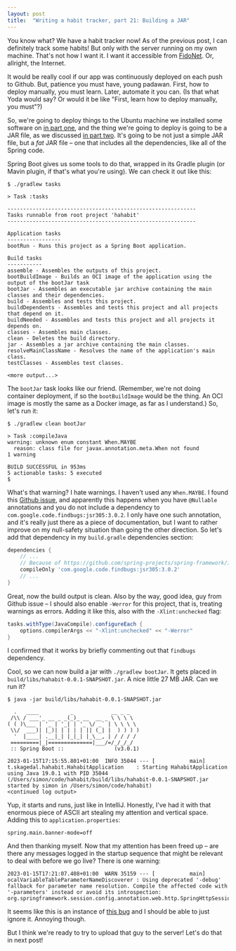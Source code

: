 ```yaml
---
layout: post
title:  "Writing a habit tracker, part 21: Building a JAR"
---
```

You know what? We have a habit tracker now! As of the previous post, I can definitely track some habits! But only with the server running on my own machine. That's not how I want it. I want it accessible from [FidoNet](https://en.wikipedia.org/wiki/FidoNet). Or, allright, the Internet. 

It would be really cool if our app was continuously deployed on each push to Github. But, patience you must have, young padawan. First, how to deploy manually, you must learn. Later, automate it you can. (Is that what Yoda would say? Or would it be like "First, learn how to deploy manually, you must"?)

So, we're going to deploy things to the Ubuntu machine we installed some software on [in part one](/2023/01/01/writing-a-habit-tracker.html), and the thing we're going to deploy is going to be a JAR file, as we discussed [in part two](https://blog.skagedal.tech/2023/01/02/habit-tracker-part-two-spring-boot.html). It's going to be not just a simple JAR file, but a _fat_ JAR file – one that includes all the dependencies, like all of the Spring code. 

Spring Boot gives us some tools to do that, wrapped in its Gradle plugin (or Mavin plugin, if that's what you're using). We can check it out like this:

```shell
$ ./gradlew tasks

> Task :tasks

------------------------------------------------------------
Tasks runnable from root project 'hahabit'
------------------------------------------------------------

Application tasks
-----------------
bootRun - Runs this project as a Spring Boot application.

Build tasks
-----------
assemble - Assembles the outputs of this project.
bootBuildImage - Builds an OCI image of the application using the output of the bootJar task
bootJar - Assembles an executable jar archive containing the main classes and their dependencies.
build - Assembles and tests this project.
buildDependents - Assembles and tests this project and all projects that depend on it.
buildNeeded - Assembles and tests this project and all projects it depends on.
classes - Assembles main classes.
clean - Deletes the build directory.
jar - Assembles a jar archive containing the main classes.
resolveMainClassName - Resolves the name of the application's main class.
testClasses - Assembles test classes.

<more output...>
```

The `bootJar` task looks like our friend. (Remember, we're not doing container deployment, if so the `bootBuildImage` would be the thing. An OCI image is mostly the same as a Docker image, as far as I understand.) So, let's run it:

```shell
$ ./gradlew clean bootJar

> Task :compileJava
warning: unknown enum constant When.MAYBE
  reason: class file for javax.annotation.meta.When not found
1 warning

BUILD SUCCESSFUL in 953ms
5 actionable tasks: 5 executed
$
```

What's that warning? I hate warnings. I haven't used any `When.MAYBE`. I found this [Github issue](https://github.com/spring-projects/spring-framework/issues/25095), and apparently this happens when you have `@Nullable` annotations and you do not include a dependency to `com.google.code.findbugs:jsr305:3.0.2`. I only have one such annotation, and it's really just there as a piece of documentation, but I want to rather improve on my null-safety situation than going the other direction. So let's add that dependency in my `build.gradle` dependencies section:

```groovy
dependencies {
    // ...
    // Because of https://github.com/spring-projects/spring-framework/issues/25095
    compileOnly 'com.google.code.findbugs:jsr305:3.0.2'
    // ... 
}
```

Great, now the build output is clean. Also by the way, good idea, guy from Github issue – I should also enable `-Werror` for this project, that is, treating warnings as errors. Adding it like this, also with the `-Xlint:unchecked` flag:

```groovy
tasks.withType(JavaCompile).configureEach {
    options.compilerArgs << "-Xlint:unchecked" << "-Werror"
}
```

I confirmed that it works by briefly commenting out that `findbugs` dependency. 

Cool, so we can now build a jar with `./gradlew bootJar`. It gets placed in `build/libs/hahabit-0.0.1-SNAPSHOT.jar`. A nice little 27 MB JAR. Can we run it?

```shell
$ java -jar build/libs/hahabit-0.0.1-SNAPSHOT.jar

  .   ____          _            __ _ _
 /\\ / ___'_ __ _ _(_)_ __  __ _ \ \ \ \
( ( )\___ | '_ | '_| | '_ \/ _` | \ \ \ \
 \\/  ___)| |_)| | | | | || (_| |  ) ) ) )
  '  |____| .__|_| |_|_| |_\__, | / / / /
 =========|_|==============|___/=/_/_/_/
 :: Spring Boot ::                (v3.0.1)

2023-01-15T17:15:55.801+01:00  INFO 35044 --- [           main] t.skagedal.hahabit.HahabitApplication    : Starting HahabitApplication using Java 19.0.1 with PID 35044 (/Users/simon/code/hahabit/build/libs/hahabit-0.0.1-SNAPSHOT.jar started by simon in /Users/simon/code/hahabit)
<continued log output>
```

Yup, it starts and runs, just like in IntelliJ. Honestly, I've had it with that enormous piece of ASCII art stealing my attention and vertical space. Adding this to `application.properties`:

```properties
spring.main.banner-mode=off
```

And then thanking myself. Now that my attention has been freed up – are there any messages logged in the startup sequence that might be relevant to deal with before we go live? There is one warning:

```
2023-01-15T17:21:07.408+01:00  WARN 35159 --- [           main] ocalVariableTableParameterNameDiscoverer : Using deprecated '-debug' fallback for parameter name resolution. Compile the affected code with '-parameters' instead or avoid its introspection: org.springframework.session.config.annotation.web.http.SpringHttpSessionConfiguration
```

It seems like this is an instance of [this bug](https://github.com/spring-projects/spring-framework/issues/29612#issuecomment-1333705627) and I should be able to just ignore it. Annoying though.

But I think we're ready to try to upload that guy to the server! Let's do that in next post! 
